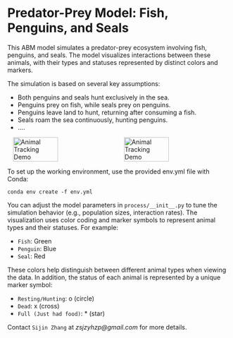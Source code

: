 # Predator-Prey Model: Fish, Penguins, and Seals
This ABM model simulates a predator-prey ecosystem involving fish, penguins, and seals. The model visualizes interactions between these animals, with their types and statuses represented by distinct colors and markers.

The simulation is based on several key assumptions:
- Both penguins and seals hunt exclusively in the sea.
- Penguins prey on fish, while seals prey on penguins.
- Penguins leave land to hunt, returning after consuming a fish.
- Seals roam the sea continuously, hunting penguins.
- ....

<div style="display: flex; justify-content: space-around;">
  <img src="etc/animation.gif" alt="Animal Tracking Demo" width="45%">
  <img src="etc/animation1.gif" alt="Animal Tracking Demo" width="45%">
</div>

To set up the working environment, use the provided env.yml file with Conda:

```
conda env create -f env.yml
```
You can adjust the model parameters in `process/__init__.py` to tune the simulation behavior (e.g., population sizes, interaction rates). The visualization uses color coding and marker symbols to represent animal types and their statuses. For example:

- `Fish`: Green
- `Penguin`: Blue
- `Seal`: Red

These colors help distinguish between different animal types when viewing the data. In addition, the status of each animal is represented by a unique marker symbol:

- `Resting/Hunting`: o (circle)
- `Dead`: x (cross)
- `Full (Just had food)`: * (star)

Contact `Sijin Zhang` at _zsjzyhzp@gmail.com_ for more details.